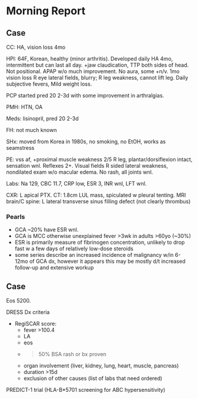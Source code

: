 # Morning Report

## Case

CC: HA, vision loss 4mo

HPI: 
64F, Korean, healthy (minor arthritis).
Developed daily HA 4mo, intermittent but can last all day.
+jaw claudication, TTP both sides of head. Not positional. APAP w/o much improvement.
No aura, some +n/v.
1mo vision loss R eye lateral fields, blurry; R leg weakness, cannot lift leg.
Daily subjective fevers, 
Mild weight loss.

PCP started pred 20 2-3d with some improvement in arthralgias. 

PMH: 
HTN, OA

Meds: 
lisinopril, pred 20 2-3d

FH: 
not much known

SHx: 
moved from Korea in 1980s, no smoking, no EtOH, works as seamstress

PE:
vss af, +proximal muscle weakness 2/5 R leg, plantar/dorsiflexion intact, sensation wnl. Reflexes 2+. 
Visual fields R sided lateral weakness, nondilated exam w/o macular edema. No rash, all joints wnl.

Labs: Na 129, CBC 11.7, CRP low, ESR 3, INR wnl, LFT wnl.

CXR: L apical PTX. 
CT: 1.8cm LUL mass, spiculated w pleural tenting.
MRI brain/C spine: L lateral transverse sinus filling defect (not clearly thrombus)

### Pearls

- GCA ~20% have ESR wnl.
- GCA is MCC otherwise unexplained fever >3wk in adults >60yo (~30%)
- ESR is primarily measure of fibrinogen concentration, unlikely to drop fast w a few days of relatively low-dose steroids
- some series describe an increased incidence of malignancy w/in 6-12mo of GCA dx, however it appears this may be mostly d/t increased follow-up and extensive workup


## Case

Eos 5200. 

DRESS Dx criteria
- RegiSCAR score:
  - fever >100.4
  - LA
  - eos
  - >50% BSA rash or bx proven
  - organ involvement (liver, kidney, lung, heart, muscle, pancreas)
  - duration >15d
  - exclusion of other causes (list of labs that need ordered)

PREDICT-1 trial (HLA-B*5701 screening for ABC hypersensitivity)
